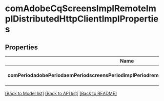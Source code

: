 # comAdobeCqScreensImplRemoteImplDistributedHttpClientImplProperties

## Properties
Name | Type | Description | Notes
------------ | ------------- | ------------- | -------------
**comPeriodadobePeriodaemPeriodscreensPeriodimplPeriodremotePeriodrequestUnderscoretimeout** | [**ConfigNodePropertyInteger**](ConfigNodePropertyInteger.md) |  | [optional] [default to null]

[[Back to Model list]](../README.md#documentation-for-models) [[Back to API list]](../README.md#documentation-for-api-endpoints) [[Back to README]](../README.md)


